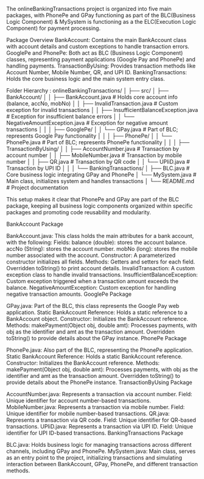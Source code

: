 The onlineBankingTransactions project is organized into five main packages, with PhonePe and GPay functioning as part of the BLC(Business Logic Component) & MySystem is functioning as a the ELC(Execution Logic Component) for payment processing.

Package Overview
BankAccount: Contains the main BankAccount class with account details and custom exceptions to handle transaction errors.
GooglePe and PhonePe: Both act as BLC (Business Logic Component) classes, representing payment applications (Google Pay and PhonePe) and handling payments.
TransactionByUsing: Provides transaction methods like Account Number, Mobile Number, QR, and UPI ID.
BankingTransactions: Holds the core business logic and the main system entry class.

Folder Hierarchy :
        onlineBankingTransactions/
        │
        ├── src/
        │   ├── BankAccount/
        │   │   ├── BankAccount.java               # Holds core account info (balance, accNo, mobNo)
        │   │   ├── InvalidTransaction.java        # Custom exception for invalid transactions
        │   │   ├── InsufficientBalanceException.java # Exception for insufficient balance errors
        │   │   └── NegativeAmountException.java   # Exception for negative amount transactions
        │   │
        │   ├── GooglePe/
        │   │   └── GPay.java                      # Part of BLC; represents Google Pay functionality
        │   │
        │   ├── PhonePe/
        │   │   └── PhonePe.java                   # Part of BLC; represents PhonePe functionality
        │   │
        │   ├── TransactionByUsing/
        │   │   ├── AccountNumber.java             # Transaction by account number
        │   │   ├── MobileNumber.java              # Transaction by mobile number
        │   │   ├── QR.java                        # Transaction by QR code
        │   │   └── UPIiD.java                     # Transaction by UPI ID
        │   │
        │   └── BankingTransactions/
        │       ├── BLC.java                       # Core business logic integrating GPay and PhonePe
        │       └── MySystem.java                  # Main class, initializes system and handles transactions
        │
        └── README.md                              # Project documentation

This setup makes it clear that PhonePe and GPay are part of the BLC package, keeping all business logic components organized within specific packages and promoting code reusability and modularity.


BankAccount Package

BankAccount.java: This class holds the main attributes for a bank account, with the following:
Fields:
balance (double): stores the account balance.
accNo (String): stores the account number.
mobNo (long): stores the mobile number associated with the account.
Constructor: A parameterized constructor initializes all fields.
Methods:
Getters and setters for each field.
Overridden toString() to print account details.
InvalidTransaction: A custom exception class to handle invalid transactions.
InsufficientBalanceException: Custom exception triggered when a transaction amount exceeds the balance.
NegativeAmountException: Custom exception for handling negative transaction amounts.
GooglePe Package

GPay.java: Part of the BLC, this class represents the Google Pay web application.
Static BankAccount Reference: Holds a static reference to a BankAccount object.
Constructor: Initializes the BankAccount reference.
Methods:
makePayment(Object obj, double amt): Processes payments, with obj as the identifier and amt as the transaction amount.
Overridden toString() to provide details about the GPay instance.
PhonePe Package

PhonePe.java: Also part of the BLC, representing the PhonePe application.
Static BankAccount Reference: Holds a static BankAccount reference.
Constructor: Initializes the BankAccount reference.
Methods:
makePayment(Object obj, double amt): Processes payments, with obj as the identifier and amt as the transaction amount.
Overridden toString() to provide details about the PhonePe instance.
TransactionByUsing Package

AccountNumber.java: Represents a transaction via account number.
Field: Unique identifier for account number-based transactions.
MobileNumber.java: Represents a transaction via mobile number.
Field: Unique identifier for mobile number-based transactions.
QR.java: Represents a transaction via QR code.
Field: Unique identifier for QR-based transactions.
UPIiD.java: Represents a transaction via UPI ID.
Field: Unique identifier for UPI ID-based transactions.
BankingTransactions Package

BLC.java: Holds business logic for managing transactions across different channels, including GPay and PhonePe.
MySystem.java: Main class, serves as an entry point to the project, initializing transactions and simulating interaction between BankAccount, GPay, PhonePe, and different transaction methods.
